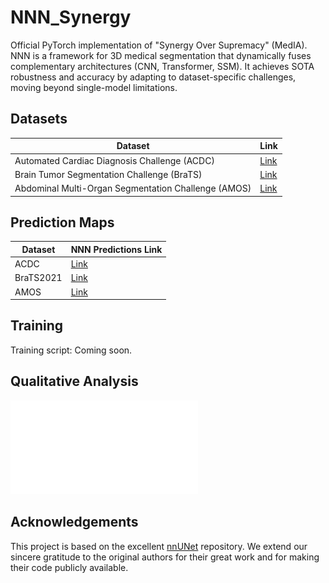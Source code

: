 # NNN_Synergy
Official PyTorch implementation of "Synergy Over Supremacy" (MedIA). NNN is a framework for 3D medical segmentation that dynamically fuses complementary architectures (CNN, Transformer, SSM). It achieves SOTA robustness and accuracy by adapting to dataset-specific challenges, moving beyond single-model limitations.

## Datasets

| Dataset                                       | Link                                                     |
| --------------------------------------------- | -------------------------------------------------------- |
| Automated Cardiac Diagnosis Challenge (ACDC)  | [Link](https://www.creatis.insa-lyon.fr/Challenge/acdc/) |
| Brain Tumor Segmentation Challenge (BraTS)    | [Link](http://braintumorsegmentation.org/)                |
| Abdominal Multi-Organ Segmentation Challenge (AMOS) | [Link](https://amos22.grand-challenge.org/)              |

## Prediction Maps

| Dataset      | NNN Predictions Link                                                                                |
|--------------|-----------------------------------------------------------------------------------------------------|
| ACDC         | [Link](https://drive.google.com/drive/folders/1QkjH9kPj6s6mNUKB_1mfmUldmFKNaHq0?usp=drive_link)       |
| BraTS2021    | [Link](https://drive.google.com/drive/folders/138ONpPhXkr3kGw2wX9Mp8RU0aBEQyHr0?usp=drive_link)       |
| AMOS         | [Link](https://drive.google.com/drive/folders/1-hgJmXqP5b64XTWAJB1jxpR9LJAZrK4O?usp=drive_link)       |

## Training

Training script: Coming soon.

## Qualitative Analysis

![Qualitative Analysis Figure](visual_compare.pdf)

## Acknowledgements

This project is based on the excellent [nnUNet](https://github.com/MIC-DKFZ/nnUNet) repository. We extend our sincere gratitude to the original authors for their great work and for making their code publicly available.
